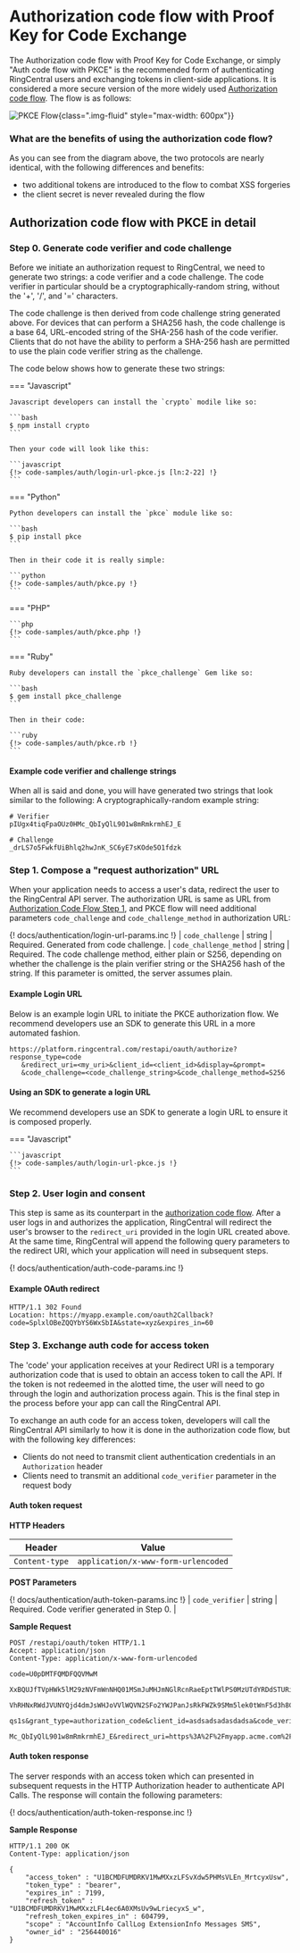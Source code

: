 # Authorization code flow with Proof Key for Code Exchange

The Authorization code flow with Proof Key for Code Exchange, or simply "Auth code flow with PKCE" is the recommended form of authenticating RingCentral users and exchanging tokens in client-side applications. It is considered a more secure version of the more widely used [Authorization code flow](auth-code-flow.md). The flow is as follows:

![PKCE Flow](oauth-auth-token-pkce-flow.png){class=".img-fluid" style="max-width: 600px"}}

### What are the benefits of using the authorization code flow?

As you can see from the diagram above, the two protocols are nearly identical, with the following differences and benefits:

* two additional tokens are introduced to the flow to combat XSS forgeries
* the client secret is never revealed during the flow

## Authorization code flow with PKCE in detail

### Step 0. Generate code verifier and code challenge

Before we initiate an authorization request to RingCentral, we need to generate two strings: a code verifier and a code challenge. The code verifier in particular should be a cryptographically-random string, without the '+', '/', and '=' characters. 

The code challenge is then derived from code challenge string generated above. For devices that can perform a SHA256 hash, the code challenge is a base 64, URL-encoded string of the SHA-256 hash of the code verifier. Clients that do not have the ability to perform a SHA-256 hash are permitted to use the plain code verifier string as the challenge.

The code below shows how to generate these two strings:

=== "Javascript"

    Javascript developers can install the `crypto` modile like so:
	
    ```bash
    $ npm install crypto
    ```
	
    Then your code will look like this:
    
    ```javascript
    {!> code-samples/auth/login-url-pkce.js [ln:2-22] !} 	
    ```

=== "Python" 

    Python developers can install the `pkce` module like so:
	
	```bash
	$ pip install pkce
	```
	
	Then in their code it is really simple:
    
	```python
    {!> code-samples/auth/pkce.py !} 	
	```

=== "PHP"

    ```php
    {!> code-samples/auth/pkce.php !} 	
    ```

=== "Ruby"

    Ruby developers can install the `pkce_challenge` Gem like so:
	
    ```bash
    $ gem install pkce_challenge
    ```
	
    Then in their code:
	
    ```ruby
    {!> code-samples/auth/pkce.rb !} 	
    ```

#### Example code verifier and challenge strings

When all is said and done, you will have generated two strings that look similar to the following:
A cryptographically-random example string:

```
# Verifier
pIUgx4tiqFpaOUz0HMc_QbIyQlL901w8mRmkrmhEJ_E

# Challenge
_drLS7o5FwkfUiBhlq2hwJnK_SC6yE7sKOde5O1fdzk
```

### Step 1. Compose a "request authorization" URL

When your application needs to access a user's data, redirect the user to the RingCentral API server. The authorization URL is same as URL from [Authorization Code Flow Step 1](auth-code-flow.md#step-1-request-authorization-code), and PKCE flow will need additional parameters `code_challenge` and `code_challenge_method` in authorization URL:

{! docs/authentication/login-url-params.inc !} 
| `code_challenge` | string | Required. Generated from code challenge.
| `code_challenge_method` | string | Required. The code challenge method, either plain or S256, depending on whether the challenge is the plain verifier string or the SHA256 hash of the string. If this parameter is omitted, the server assumes plain.

#### Example Login URL

Below is an example login URL to initiate the PKCE authorization flow. We recommend developers use an SDK to generate this URL in a more automated fashion.

```
https://platform.ringcentral.com/restapi/oauth/authorize?response_type=code
   &redirect_uri=<my_uri>&client_id=<client_id>&display=&prompt=
   &code_challenge=<code_challenge_string>&code_challenge_method=S256
```

#### Using an SDK to generate a login URL

We recommend developers use an SDK to generate a login URL to ensure it is composed properly.

=== "Javascript" 

    ```javascript
    {!> code-samples/auth/login-url-pkce.js !} 
    ```

### Step 2. User login and consent

This step is same as its counterpart in the [authorization code flow](auth-code-flow.md#step-2-user-login-and-consent). After a user logs in and authorizes the application, RingCentral will redirect the user's browser to the `redirect_uri` provided in the login URL created above. At the same time, RingCentral will append the following query parameters to the redirect URI, which your application will need in subsequent steps. 

{! docs/authentication/auth-code-params.inc !} 
	
#### Example OAuth redirect
	
```http
HTTP/1.1 302 Found
Location: https://myapp.example.com/oauth2Callback?code=SplxlOBeZQQYbYS6WxSbIA&state=xyz&expires_in=60
```

### Step 3. Exchange auth code for access token

The 'code' your application receives at your Redirect URI is a temporary authorization code that is used to obtain an access token to call the API. If the token is not redeemed in the alotted time, the user will need to go through the login and authorization process again. This is the final step in the process before your app can call the RingCentral API. 

To exchange an auth code for an access token, developers will call the RingCentral API similarly to how it is done in the authorization code flow, but with the following key differences:

* Clients do not need to transmit client authentication credentials in an `Authorization` header
* Clients need to transmit an additional `code_verifier` parameter in the request body

#### Auth token request

**HTTP Headers**

| Header           | Value                                                      |
| ---------------- | ---------------------------------------------------------- |
| `Content-type`   | `application/x-www-form-urlencoded`                        |

**POST Parameters**

{! docs/authentication/auth-token-params.inc !} 
| `code_verifier`         | string   | Required. Code verifier generated in Step 0. |

**Sample Request**

```http
POST /restapi/oauth/token HTTP/1.1 
Accept: application/json 
Content-Type: application/x-www-form-urlencoded 

code=U0pDMTFQMDFQQVMwM
  XxBQUJfTVpHWk5lM29zNVFmWnNHQ01MSmJuMHJmNGlRcnRaeEptTWlPS0MzUTdYRDdSTURiaHBuWHZINGM2WTdqaWlBOE
  VhRHNxRWdJVUNYQjd4dmJsWHJoVVlWQVN2SFo2YWJPanJsRkFWZk9SMm5lek0tWnF5d3h8C3AnYOPxO0flEwO6Ffoq9Tl
  qs1s&grant_type=authorization_code&client_id=asdsadsadasdadsa&code_verifier=pIUgx4tiqFpaOUz0H
  Mc_QbIyQlL901w8mRmkrmhEJ_E&redirect_uri=https%3A%2F%2Fmyapp.acme.com%2Foauth2redirect
```

#### Auth token response

The server responds with an access token which can presented in subsequent requests in the HTTP Authorization header to authenticate API Calls. The response will contain the following parameters: 

{! docs/authentication/auth-token-response.inc !} 

**Sample Response**

```http
HTTP/1.1 200 OK
Content-Type: application/json

{
    "access_token" : "U1BCMDFUMDRKV1MwMXxzLFSvXdw5PHMsVLEn_MrtcyxUsw",
    "token_type" : "bearer",
    "expires_in" : 7199,
    "refresh_token" : "U1BCMDFUMDRKV1MwMXxzLFL4ec6A0XMsUv9wLriecyxS_w",
    "refresh_token_expires_in" : 604799,
    "scope" : "AccountInfo CallLog ExtensionInfo Messages SMS",
    "owner_id" : "256440016"
}
```

